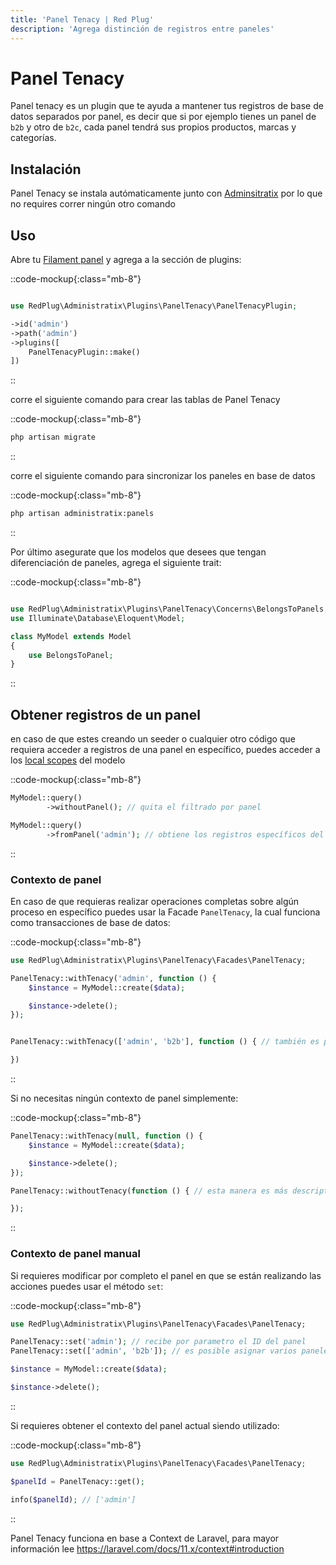 ```yaml
---
title: 'Panel Tenacy | Red Plug'
description: 'Agrega distinción de registros entre paneles'
---
```


# Panel Tenacy

Panel tenacy es un plugin que te ayuda a mantener tus registros de base de datos separados por panel, es decir que si por ejemplo tienes un panel de `b2b` y otro de `b2c`, cada panel tendrá sus propios productos, marcas y categorías.


## Instalación

Panel Tenacy se instala autómaticamente junto con [Adminsitratix](/administratix) por lo que no requires correr ningún otro comando

## Uso

Abre tu [Filament panel](https://filamentphp.com/docs/3.x/panels/configuration#introducing-panels) y agrega a la sección de plugins:


::code-mockup{:class="mb-8"}
```php

use RedPlug\Administratix\Plugins\PanelTenacy\PanelTenacyPlugin;

->id('admin')
->path('admin')
->plugins([
    PanelTenacyPlugin::make()
])
```
::

corre el siguiente comando para crear las tablas de Panel Tenacy


::code-mockup{:class="mb-8"}
```bash
php artisan migrate
```
::

corre el siguiente comando para sincronizar los paneles en base de datos


::code-mockup{:class="mb-8"}
```bash
php artisan administratix:panels
```
::


Por último asegurate que los modelos que desees que tengan diferenciación de paneles, agrega el siguiente trait:

::code-mockup{:class="mb-8"}
```php

use RedPlug\Administratix\Plugins\PanelTenacy\Concerns\BelongsToPanels;
use Illuminate\Database\Eloquent\Model;

class MyModel extends Model
{
    use BelongsToPanel;
}
```
::


## Obtener registros de un panel

en caso de que estes creando un seeder o cualquier otro código que requiera acceder a registros de una panel en específico, puedes acceder a los [local scopes](https://laravel.com/docs/11.x/eloquent#local-scopes) del modelo


::code-mockup{:class="mb-8"}
```php
MyModel::query() 
        ->withoutPanel(); // quita el filtrado por panel

MyModel::query()
        ->fromPanel('admin'); // obtiene los registros específicos del panel 'admin'
```
::

### Contexto de panel

En caso de que requieras realizar operaciones completas sobre algún proceso en específico puedes usar la Facade `PanelTenacy`, la cual funciona como transacciones de base de datos:


::code-mockup{:class="mb-8"}
```php
use RedPlug\Administratix\Plugins\PanelTenacy\Facades\PanelTenacy;

PanelTenacy::withTenacy('admin', function () {
    $instance = MyModel::create($data);

    $instance->delete();
});


PanelTenacy::withTenacy(['admin', 'b2b'], function () { // también es posible realizar esto con varios paneles

})
```
::

Si no necesitas ningún contexto de panel simplemente:

::code-mockup{:class="mb-8"}
```php
PanelTenacy::withTenacy(null, function () {
    $instance = MyModel::create($data);

    $instance->delete();
});

PanelTenacy::withoutTenacy(function () { // esta manera es más descriptiva

});

```
::

### Contexto de panel manual

Si requieres modificar por completo el panel en que se están realizando las acciones puedes usar el método `set`:


::code-mockup{:class="mb-8"}
```php
use RedPlug\Administratix\Plugins\PanelTenacy\Facades\PanelTenacy;

PanelTenacy::set('admin'); // recibe por parametro el ID del panel
PanelTenacy::set(['admin', 'b2b']); // es posible asignar varios paneles al mismo tiempo

$instance = MyModel::create($data);

$instance->delete();

```
::

Si requieres obtener el contexto del panel actual siendo utilizado:

::code-mockup{:class="mb-8"}
```php
use RedPlug\Administratix\Plugins\PanelTenacy\Facades\PanelTenacy;

$panelId = PanelTenacy::get();

info($panelId); // ['admin']

```
::

Panel Tenacy funciona en base a Context de Laravel, para mayor información lee https://laravel.com/docs/11.x/context#introduction